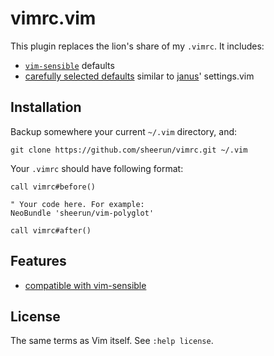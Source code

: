 # vimrc.vim

This plugin replaces the lion's share of my `.vimrc`. It includes:

* [`vim-sensible`](https://github.com/tpope/vim-sensible) defaults
* [carefully selected defaults](https://github.com/sheerun/vimrc.vim/blob/master/plugin/vimrc.vim#L127) similar to [janus](https://github.com/carlhuda/janus)' settings.vim

## Installation

Backup somewhere your current `~/.vim` directory, and:

```
git clone https://github.com/sheerun/vimrc.git ~/.vim
```

Your `.vimrc` should have following format:

```vim
call vimrc#before()

" Your code here. For example:
NeoBundle 'sheerun/vim-polyglot'

call vimrc#after()
```

## Features

* [compatible with vim-sensible](https://github.com/sheerun/vimrc.vim/blob/master/plugin/vimrc.vim#L5)

## License

The same terms as Vim itself. See `:help license`.
